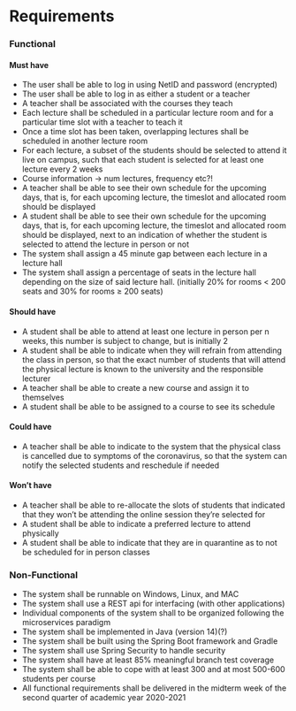 # Requirements

### Functional 

#### Must have
- The user shall be able to log in using NetID and password (encrypted)
- The user shall be able to log in as either a student or a teacher
- A teacher shall be associated with the courses they teach
- Each lecture shall be scheduled in a particular lecture room and for a particular time slot with a teacher to teach it
- Once a time slot has been taken, overlapping lectures shall be scheduled in another lecture room
- For each lecture, a subset of the students should be selected to attend it live on campus, such that each student is selected for at least one lecture every 2 weeks
- Course information -> num lectures, frequency etc?!
- A teacher shall be able to see their own schedule for the upcoming days, that is, for each upcoming lecture, the timeslot and allocated room should be displayed
- A student shall be able to see their own schedule for the upcoming days, that is, 
  for each upcoming lecture, the timeslot and allocated room should be displayed, next to an indication of whether the student is selected to attend the lecture in person or not
- The system shall assign a 45 minute gap between each lecture in a lecture hall
- The system shall assign a percentage of seats in the lecture hall depending on the size of said lecture hall. (initially 20% for rooms < 200 seats and 30% for rooms ≥ 200 seats)

#### Should have
- A student shall be able to attend at least one lecture in person per n weeks, this number is subject to change, but is initially 2
- A student shall be able to indicate when they will refrain from attending the class in person, so that the exact number of students that will attend the physical lecture is known to the university and the responsible lecturer
- A teacher shall be able to create a new course and assign it to themselves
- A student shall be able to be assigned to a course to see its schedule

#### Could have
- A teacher shall be able to indicate to the system that the physical class is cancelled due to symptoms of the coronavirus, so that the system can notify the selected students and reschedule if needed

#### Won’t have
- A teacher shall be able to re-allocate the slots of students that indicated that they won’t be attending the online session they’re selected for
- A student shall be able to indicate a preferred lecture to attend physically
- A student shall be able to indicate that they are in quarantine as to not be scheduled for in person classes


### Non-Functional 
- The system shall be runnable on Windows, Linux, and MAC
- The system shall use a REST api for interfacing (with other applications)
- Individual components of the system shall to be organized following the microservices paradigm
- The system shall be implemented in Java (version 14)(?)
- The system shall be built using the Spring Boot framework and Gradle
- The system shall use Spring Security to handle security
- The system shall have at least 85% meaningful branch test coverage
- The system shall be able to cope with at least 300 and at most 500-600 students per course
- All functional requirements shall be delivered in the midterm week of the second quarter of academic year 2020-2021


